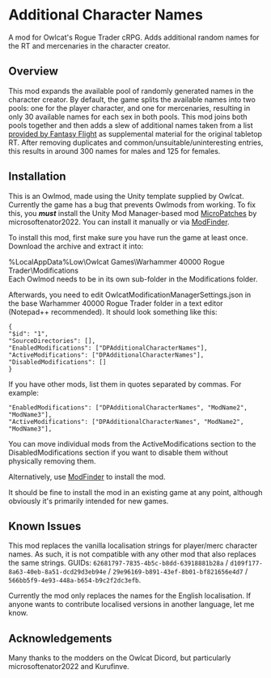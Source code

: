 # Additional Character Names
A mod for Owlcat's Rogue Trader cRPG. Adds additional random names for the RT and mercenaries in the character creator.

## Overview
This mod expands the available pool of randomly generated names in the character creator. By default, the game splits the available names into two pools: one for the player character, and one for mercenaries, resulting in only 30 available names for each sex in both pools. This mod joins both pools together and then adds a slew of additional names taken from a list [provided by Fantasy Flight](https://www.fantasyflightgames.com/ffg_content/rogue-trader-col-ed/Official-RT-names.pdf) as supplemental material for the original tabletop RT. After removing duplicates and common/unsuitable/uninteresting entries, this results in around 300 names for males and 125 for females.

## Installation
This is an Owlmod, made using the Unity template supplied by Owlcat. Currently the game has a bug that prevents Owlmods from working. To fix this, you ***must*** install the Unity Mod Manager-based mod [MicroPatches](https://github.com/microsoftenator2022/MicroPatches/releases) by microsoftenator2022. You can install it manually or via [ModFinder](https://www.nexusmods.com/warhammer40kroguetrader/mods/146).

To install this mod, first make sure you have run the game at least once. Download the archive and extract it into:

%LocalAppData%Low\Owlcat Games\Warhammer 40000 Rogue Trader\Modifications\
Each Owlmod needs to be in its own sub-folder in the Modifications folder.

Afterwards, you need to edit OwlcatModificationManagerSettings.json in the base Warhammer 40000 Rogue Trader folder in a text editor (Notepad++ recommended). It should look something like this:

```
{
"$id": "1",
"SourceDirectories": [],
"EnabledModifications": ["DPAdditionalCharacterNames"],
"ActiveModifications": ["DPAdditionalCharacterNames"],
"DisabledModifications": []
}
```

If you have other mods, list them in quotes separated by commas. For example:

```
"EnabledModifications": ["DPAdditionalCharacterNames", "ModName2", "ModName3"],
"ActiveModifications": ["DPAdditionalCharacterNames", "ModName2", "ModName3"],
```

You can move individual mods from the ActiveModifications section to the DisabledModifications section if you want to disable them without physically removing them.

Alternatively, use [ModFinder](https://www.nexusmods.com/warhammer40kroguetrader/mods/146) to install the mod.

It should be fine to install the mod in an existing game at any point, although obviously it's primarily intended for new games.

## Known Issues
This mod replaces the vanilla localisation strings for player/merc character names. As such, it is not compatible with any other mod that also replaces the same strings. GUIDs: `62681797-7835-4b5c-b8dd-63918881b28a` / `d109f177-8a63-40eb-8a51-dcd29d3eb94e` / `29e96169-b891-43ef-8b01-bf821656e4d7` / `566bb5f9-4e93-448a-b654-b9c2f2dc3efb`.

Currently the mod only replaces the names for the English localisation. If anyone wants to contribute localised versions in another language, let me know.

## Acknowledgements
Many thanks to the modders on the Owlcat Dicord, but particularly microsoftenator2022 and Kurufinve.
